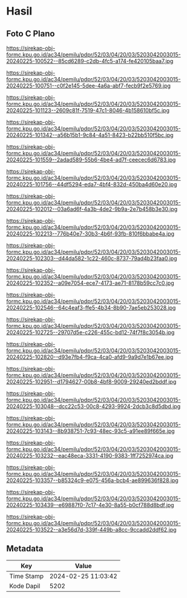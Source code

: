 # Hasil

## Foto C Plano

https://sirekap-obj-formc.kpu.go.id/ac34/pemilu/pdpr/52/03/04/20/03/5203042003015-20240225-100522--85cd6289-c2db-4fc5-a174-fe420105baa7.jpg

https://sirekap-obj-formc.kpu.go.id/ac34/pemilu/pdpr/52/03/04/20/03/5203042003015-20240225-100751--c0f2e145-5dee-4a6a-abf7-fecb9f2e5769.jpg

https://sirekap-obj-formc.kpu.go.id/ac34/pemilu/pdpr/52/03/04/20/03/5203042003015-20240225-101123--2609c81f-7519-47c1-8046-4b158610bf5c.jpg

https://sirekap-obj-formc.kpu.go.id/ac34/pemilu/pdpr/52/03/04/20/03/5203042003015-20240225-101342--a56b15b1-9c84-4a51-8423-b22bb510f5bc.jpg

https://sirekap-obj-formc.kpu.go.id/ac34/pemilu/pdpr/52/03/04/20/03/5203042003015-20240225-101559--2adad589-55b6-4be4-ad7f-ceecec6d6783.jpg

https://sirekap-obj-formc.kpu.go.id/ac34/pemilu/pdpr/52/03/04/20/03/5203042003015-20240225-101756--44df5294-eda7-4bf4-832d-450ba4d60e20.jpg

https://sirekap-obj-formc.kpu.go.id/ac34/pemilu/pdpr/52/03/04/20/03/5203042003015-20240225-102012--03a6ad6f-4a3b-4de2-9b9a-2e7b458b3e30.jpg

https://sirekap-obj-formc.kpu.go.id/ac34/pemilu/pdpr/52/03/04/20/03/5203042003015-20240225-102213--776b40e7-30b3-4b6f-93fb-810f6bbabe4a.jpg

https://sirekap-obj-formc.kpu.go.id/ac34/pemilu/pdpr/52/03/04/20/03/5203042003015-20240225-102303--d44da582-1c22-460c-8737-79ad4b23faa0.jpg

https://sirekap-obj-formc.kpu.go.id/ac34/pemilu/pdpr/52/03/04/20/03/5203042003015-20240225-102352--a09e7054-ece7-4173-ae71-8178b59cc7c0.jpg

https://sirekap-obj-formc.kpu.go.id/ac34/pemilu/pdpr/52/03/04/20/03/5203042003015-20240225-102546--64c4eaf3-ffe5-4b34-8b90-7ae5eb253028.jpg

https://sirekap-obj-formc.kpu.go.id/ac34/pemilu/pdpr/52/03/04/20/03/5203042003015-20240225-102725--29707d5e-c226-455c-bd12-74f7f8c3054b.jpg

https://sirekap-obj-formc.kpu.go.id/ac34/pemilu/pdpr/52/03/04/20/03/5203042003015-20240225-102820--d93e7fb4-f9ca-4ca0-afd9-9a9d7e1b67ee.jpg

https://sirekap-obj-formc.kpu.go.id/ac34/pemilu/pdpr/52/03/04/20/03/5203042003015-20240225-102951--d1794627-00b8-4bf8-9009-29240ed2bddf.jpg

https://sirekap-obj-formc.kpu.go.id/ac34/pemilu/pdpr/52/03/04/20/03/5203042003015-20240225-103048--dcc22c53-00c8-4293-9924-2dcb3c8d5dbd.jpg

https://sirekap-obj-formc.kpu.go.id/ac34/pemilu/pdpr/52/03/04/20/03/5203042003015-20240225-103143--8b938751-7c93-48ec-93c5-a91ee89f665e.jpg

https://sirekap-obj-formc.kpu.go.id/ac34/pemilu/pdpr/52/03/04/20/03/5203042003015-20240225-103232--eac48eca-3331-4190-9383-1ff7252974ca.jpg

https://sirekap-obj-formc.kpu.go.id/ac34/pemilu/pdpr/52/03/04/20/03/5203042003015-20240225-103357--b85324c9-e075-456a-bcb4-ae899636f828.jpg

https://sirekap-obj-formc.kpu.go.id/ac34/pemilu/pdpr/52/03/04/20/03/5203042003015-20240225-103439--e69887f0-7c17-4e30-8a55-b0cf788d8bdf.jpg

https://sirekap-obj-formc.kpu.go.id/ac34/pemilu/pdpr/52/03/04/20/03/5203042003015-20240225-103522--a3e56d7d-339f-449b-a8cc-9ccadd2ddf62.jpg


## Metadata

| Key        | Value               |
| ---------- | ------------------- |
| Time Stamp | 2024-02-25 11:03:42 |
| Kode Dapil | 5202                |



